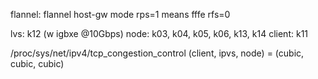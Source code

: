flannel: flannel host-gw mode
rps=1 means fffe
rfs=0

lvs: k12  (w igbxe @10Gbps)
node: k03, k04, k05, k06, k13, k14
client: k11

/proc/sys/net/ipv4/tcp_congestion_control
        (client, ipvs, node) = (cubic, cubic, cubic)

